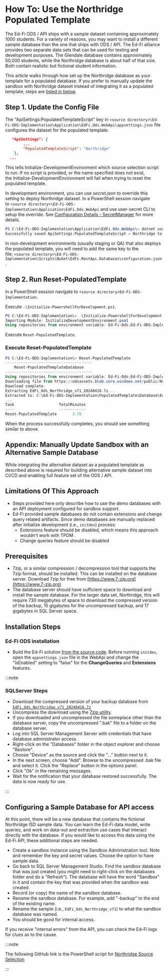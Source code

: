 # How To: Use the Northridge Populated Template

The Ed-Fi ODS / API ships with a sample dataset containing approximately 1000
students. For a variety of reasons, you may want to install a different sample
database than the one that ships with ODS / API. The Ed-Fi alliance provides two
separate data sets that can be used for testing and development purposes. The
Glendale database contains approximately 50,000 students, while the Northridge
database is about half of that size. Both contain realistic but fictional
student information.

This article walks through how set up the Northridge database as your template
for a populated database. If you prefer to manually update the sandbox with
Northridge dataset instead of integrating it as a populated template, steps are
[listed in below](#appendix-manually-update-sandbox-with-an-alternative-sample-database).

## Step 1. Update the Config File

The "ApiSettings:PopulatedTemplateScript" key in `<source
directory>\Ed-Fi-ODS-Implementation\Application\EdFi.Ods.WebApi\appsettings.json`
file configures the dataset for the populated template.

```json
   "ApiSettings": {
        ...
        "PopulatedTemplateScript": "Northridge"
    },
  ...
```

This tells Initialize-DevelopmentEnvironment which source selection script to
run. If no script is provided, or the name specified does not exist,
the Initialize-DevelopmentEnvironment will fail when trying to reset the
populated template.

In development environment, you can use _secret.json_ to override this setting
to deploy Northridge dataset. In a PowerShell session navigate to `<source
directory>\Ed-Fi-ODS-Implementation\Application\EdFi.Ods.WebApi` and use
user-secret CLI to setup the override. See [Configuration Details -
SecretManager](../platform-dev-guide/configuration/configuration-details.md#secret-manager)
for more details.

```powershell
PS C:\Ed-Fi-ODS-Implementation\Application\EdFi.Ods.WebApi\> dotnet user-secrets set "ApiSettings:PopulatedTemplateScript" "Northridge"
Successfully saved ApiSettings:PopulatedTemplateScript = Northridge to the secret store.
```

In non-development environments (usually staging or QA) that also deploys the
populated template, you will need to add the same key to the file: `<source
directory>\Ed-Fi-ODS-Implementation\Scripts\NuGet\EdFi.RestApi.Databases\configuration.json`.

## Step 2. Run Reset-PopulatedTemplate

In a PowerShell session navigate to `<source directory>Ed-Fi-ODS-Implementation`.

Execute `.\Initialize-PowershellForDevelopment.ps1`.

```powershell
PS C:\Ed-Fi-ODS-Implementation\> .\Initialize-PowershellForDevelopment.ps1
Importing Module: InitializeDevelopmentEnvironment.psm1
Using repositories from environment variable: Ed-Fi-Ods;Ed-Fi-ODS-Implementation
```

Execute `Reset-PopulatedTemplate`.

### Execute Reset-PopulatedTemplate

```powershell
PS C:\Ed-Fi-ODS-Implementation\> Reset-PopulatedTemplate
---------------------------------------
    Reset-PopulatedTemplateDatabase
---------------------------------------
Using repositories from environment variable: Ed-Fi-Ods;Ed-Fi-ODS-Implementation
Downloading file from https://odsassets.blob.core.windows.net/public/Northridge/EdFi_Ods_Northridge_v71_20240416.7z...
Download complete.
Extracting EdFi_Ods_Northridge_v71_20240416.7z...
Extracted to: C:\Ed-Fi-ODS-Implementation\PopulatedTemplate\Database\EdFi_Ods_Northridge_v71_20240416.7z
...
Task                    TotalMinutes
----                    ------------
Reset-PopulatedTemplate       3.78
```

When the process successfully completes, you should see something similar to
above.

## Appendix: Manually Update Sandbox with an Alternative Sample Database

While integrating the alternative dataset as a populated template as described
above is required for building alternative sample dataset into CI/CD and
enabling full feature set of the ODS / API.

## Limitations Of This Approach

* Steps provided here only describe how to use the demo databases with an API
  deployment configured for sandbox support.
* Ed-Fi provided sample databases do not contain extensions and change query
  related artifacts. Since demo databases are manually replaced after
  initialize development (i.e., `initdev`) process:
  * Extensions feature should be disabled, which means this approach
        wouldn't work with TPDM .
  * Change queries feature should be disabled

## Prerequisites

* 7zip, or a similar compression / decompression tool that supports the 7zip
  format, should be installed. This can be installed on the database server.
  Download 7zip for free from [https://www.7-zip.org](https://www.7-zip.org)
* The database server should have sufficient space to download and install the
  sample database. For the larger data set, Northridge, this will require 730
  megabytes of space to download the compressed version of the backup, 15
  gigabytes for the uncompressed backup, and 17 gigabytes in SQL Server space.

## Installation Steps

### Ed-Fi ODS installation

* Build the Ed-Fi solution [from the source
  code](../getting-started/source-code-installation/). Before running `initdev`,
  open the `appsettings.json` file in the WebApi and change the "IsEnabled"
  setting to "false" for the **ChangeQueries** and **Extensions** features.

:::note

### SQLServer Steps

* Download the compressed version of your backup database from
  [`EdFi_Ods_Northridge_v71_20240416.7z`](https://odsassets.blob.core.windows.net/public/Northridge/EdFi_Ods_Northridge_v71_20240416.7z)
* Uncompress the download using the [7zip utility](https://www.7-zip.org/).
* If you downloaded and uncompressed the file someplace other than the
  database server, copy the uncompressed ".bak" file to a folder on the
  database server.
* Log into SQL Server Management Server with credentials that have database
  administrator access.
* Right-click on the "Databases" folder in the object explorer and choose
  "Restore".
* Choose "Device" as the source and click the "..." button next to it.
* In the next screen, choose "Add". Browse to the uncompressed .bak file and
  select it. Click the "Replace" button in the options panel.
* Click "Ok" in the remaining messages.
* Wait for the notification that your database restored successfully. The
  data is now ready for use.

:::

## Configuring a Sample Database for API access

At this point, there will be a new database that contains the fictional
Northridge ISD sample data. You can learn the Ed-Fi data model, write queries,
and work on data-out and extraction use cases that interact directly with the
database. If you would like to access this data using the Ed-Fi API, these
additional steps are needed.

* Create a sandbox instance using the Sandbox Administration tool. Note and
  remember the key and secret values. Choose the option to have sample data.
* Go back to SQL Server Management Studio. Find the sandbox database that was
  just created (you might need to right-click on the databases folder and do a
  "Refresh"). The database will have the word "Sandbox" in it and contain the
  key that was provided when the sandbox was created.
* Record (or copy) the name of the sandbox database.
* Rename the sandbox database. For example, add "-backup" to the end of the
  existing name.
* Rename the sample (i.e., `EdFi_Ods_Northridge_v71`) to what the sandbox
  database was named.
* You should be good for internal access.

If you receive "internal errors" from the API, you can check the Ed-Fi logs for
clues as to the cause.

:::note

The following GitHub link is the PowerShell script for [Northridge
Source
Selection](https://github.com/Ed-Fi-Alliance-OSS/Ed-Fi-ODS-Implementation/blob/main/DatabaseTemplate/Scripts/Northridge.ps1)

:::
